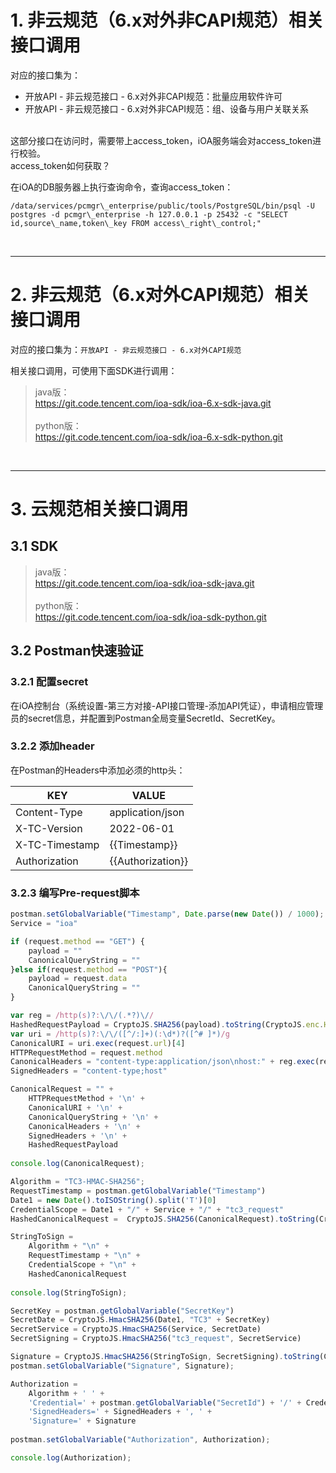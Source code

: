# 1. 非云规范（6.x对外非CAPI规范）相关接口调用

对应的接口集为：
* 开放API - 非云规范接口 - 6.x对外非CAPI规范：批量应用软件许可
* 开放API - 非云规范接口 - 6.x对外非CAPI规范：组、设备与用户关联关系

<br/>
这部分接口在访问时，需要带上access_token，iOA服务端会对access_token进行校验。

<br/>
access_token如何获取？

在iOA的DB服务器上执行查询命令，查询access_token：
```shell
/data/services/pcmgr\_enterprise/public/tools/PostgreSQL/bin/psql -U postgres -d pcmgr\_enterprise -h 127.0.0.1 -p 25432 -c "SELECT id,source\_name,token\_key FROM access\_right\_control;"
```
<br/>

___


# 2. 非云规范（6.x对外CAPI规范）相关接口调用

对应的接口集为：`开放API - 非云规范接口 - 6.x对外CAPI规范`

相关接口调用，可使用下面SDK进行调用：
> java版：<br/>
https://git.code.tencent.com/ioa-sdk/ioa-6.x-sdk-java.git<br/><br/>
python版：<br/>
https://git.code.tencent.com/ioa-sdk/ioa-6.x-sdk-python.git

<br/>

___

# 3. 云规范相关接口调用

## 3.1 SDK
> java版：<br/>
https://git.code.tencent.com/ioa-sdk/ioa-sdk-java.git<br/><br/>
python版：<br/>
https://git.code.tencent.com/ioa-sdk/ioa-sdk-python.git

## 3.2 Postman快速验证
### 3.2.1 配置secret
在iOA控制台（系统设置-第三方对接-API接口管理-添加API凭证），申请相应管理员的secret信息，并配置到Postman全局变量SecretId、SecretKey。
### 3.2.2 添加header
在Postman的Headers中添加必须的http头：

| KEY | VALUE |
|---------|---------|
| Content-Type | application/json |
| X-TC-Version | 2022-06-01 |
| X-TC-Timestamp | {{Timestamp}} |
| Authorization | {{Authorization}} |

### 3.2.3 编写Pre-request脚本
```js
postman.setGlobalVariable("Timestamp", Date.parse(new Date()) / 1000);
Service = "ioa"

if (request.method == "GET") {
    payload = ""
    CanonicalQueryString = ""
}else if(request.method == "POST"){
    payload = request.data
    CanonicalQueryString = ""
}

var reg = /http(s)?:\/\/(.*?)\//
HashedRequestPayload = CryptoJS.SHA256(payload).toString(CryptoJS.enc.Hex);
var uri = /http(s)?:\/\/([^/:]+)(:\d*)?([^# ]*)/g
CanonicalURI = uri.exec(request.url)[4]
HTTPRequestMethod = request.method
CanonicalHeaders = "content-type:application/json\nhost:" + reg.exec(request.url)[2] + "\n"
SignedHeaders = "content-type;host"

CanonicalRequest = "" + 
    HTTPRequestMethod + '\n' +
    CanonicalURI + '\n' +
    CanonicalQueryString + '\n' +
    CanonicalHeaders + '\n' +
    SignedHeaders + '\n' +
    HashedRequestPayload
  
console.log(CanonicalRequest);

Algorithm = "TC3-HMAC-SHA256";
RequestTimestamp = postman.getGlobalVariable("Timestamp")
Date1 = new Date().toISOString().split('T')[0]
CredentialScope = Date1 + "/" + Service + "/" + "tc3_request"
HashedCanonicalRequest =  CryptoJS.SHA256(CanonicalRequest).toString(CryptoJS.enc.Hex)

StringToSign =
    Algorithm + "\n" +
    RequestTimestamp + "\n" +
    CredentialScope + "\n" +
    HashedCanonicalRequest
    
console.log(StringToSign);

SecretKey = postman.getGlobalVariable("SecretKey")
SecretDate = CryptoJS.HmacSHA256(Date1, "TC3" + SecretKey)
SecretService = CryptoJS.HmacSHA256(Service, SecretDate)
SecretSigning = CryptoJS.HmacSHA256("tc3_request", SecretService)

Signature = CryptoJS.HmacSHA256(StringToSign, SecretSigning).toString(CryptoJS.enc.Hex)
postman.setGlobalVariable("Signature", Signature);

Authorization =
    Algorithm + ' ' +
    'Credential=' + postman.getGlobalVariable("SecretId") + '/' + CredentialScope + ', ' +
    'SignedHeaders=' + SignedHeaders + ', ' + 
    'Signature=' + Signature
    
postman.setGlobalVariable("Authorization", Authorization);    

console.log(Authorization);
```
